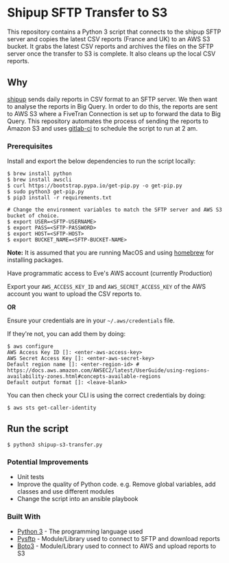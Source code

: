 # Shipup SFTP Transfer to S3

This repository contains a Python 3 script that connects to the shipup SFTP server and copies the latest CSV reports (France and UK) to an AWS S3 bucket. It grabs the latest CSV reports and archives the files on the SFTP server once the transfer to S3 is complete. It also cleans up the local CSV reports.

## Why

[shipup](https://www.shipup.co/) sends daily reports in CSV format to an SFTP server. We then want to analyse the reports in Big Query. In order to do this, the reports are sent to AWS S3 where a FiveTran Connection is set up to forward the data to Big Query. This repository automates the process of sending the reports to Amazon S3 and uses [gitlab-ci](.gitlab-ci.yml) to schedule the script to run at 2 am.

### Prerequisites

Install and export the below dependencies to run the script locally:

```shell
$ brew install python
$ brew install awscli
$ curl https://bootstrap.pypa.io/get-pip.py -o get-pip.py
$ sudo python3 get-pip.py
$ pip3 install -r requirements.txt
```

```shell
# Change the environment variables to match the SFTP server and AWS S3 bucket of choice.
$ export USER=<SFTP-USERNAME>
$ export PASS=<SFTP-PASSWORD>
$ export HOST=<SFTP-HOST>
$ export BUCKET_NAME=<SFTP-BUCKET-NAME>
```

**Note:** It is assumed that you are running MacOS and using [homebrew](https://brew.sh/) for installing packages.

Have programmatic access to Eve's AWS account (currently Production)

Export your `AWS_ACCESS_KEY_ID` and `AWS_SECRET_ACCESS_KEY` of the AWS account you want to upload the CSV reports to.

**OR**

Ensure your credentials are in your `~/.aws/credentials` file.

If they're not, you can add them by doing:

```shell
$ aws configure
AWS Access Key ID []: <enter-aws-access-key>
AWS Secret Access Key []: <enter-aws-secret-key>
Default region name []: <enter-region-id> # https://docs.aws.amazon.com/AWSEC2/latest/UserGuide/using-regions-availability-zones.html#concepts-available-regions
Default output format []: <leave-blank>
```

You can then check your CLI is using the correct credentials by doing:

```shell
$ aws sts get-caller-identity
```

## Run the script

```shell
$ python3 shipup-s3-transfer.py
```

### Potential Improvements

* Unit tests
* Improve the quality of Python code. e.g. Remove global variables, add classes and use different modules
* Change the script into an ansible playbook

### Built With

* [Python 3](https://www.python.org/download/releases/3.0/) - The programming language used
* [Pysftp](https://pysftp.readthedocs.io/en/release_0.2.9/) - Module/Library used to connect to SFTP and download reports
* [Boto3](https://boto3.amazonaws.com/v1/documentation/api/latest/index.html) - Module/Library used to connect to AWS and upload reports to S3
